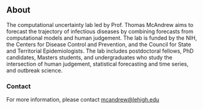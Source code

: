 ## About
The computational uncertainty lab led by Prof. Thomas McAndrew aims to forecast the trajectory of infectious diseases by combining forecasts from computational models and human judgement. The lab is funded by the NIH, the Centers for Disease Control and Prevention, and the Council for State and Territorial Epidemiologists. The lab includes postdoctoral fellows, PhD candidates, Masters students, and undergraduates who study the intersection of human judgement, statistical forecasting and time series, and outbreak science.

### Contact
For more information, please contact mcandrew@lehigh.edu

